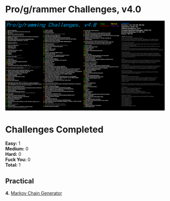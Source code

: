 # Pro/g/rammer Challenges, v4.0
![Pro/g/rammer Challenges List](progamerchallenges.png)

# Challenges Completed
**Easy:** 1  
**Medium:** 0  
**Hard:** 0  
**Fuck You:** 0  
**Total:** 1


## Practical
**4.** [Markov Chain Generator](MarkovChainer)
